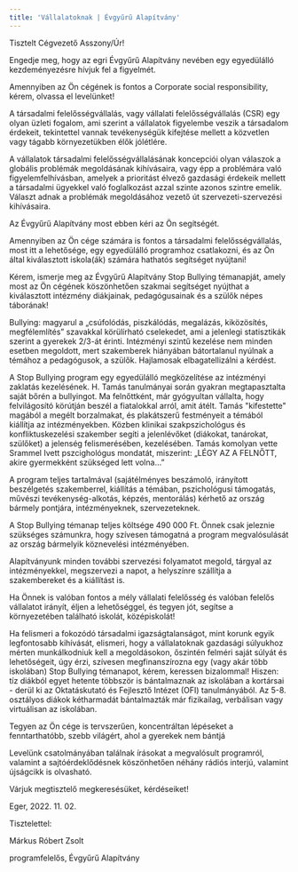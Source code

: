 ```yaml
---
title: 'Vállalatoknak | Évgyűrű Alapítvány'
---
```

Tisztelt Cégvezető Asszony/Úr!

Engedje meg, hogy az egri Évgyűrű Alapítvány nevében egy egyedülálló kezdeményezésre hívjuk fel a figyelmét.

Amennyiben az Ön cégének is fontos a Corporate social responsibility, kérem, olvassa el levelünket!

A társadalmi felelősségvállalás, vagy vállalati felelősségvállalás (CSR) egy olyan üzleti fogalom, ami szerint a vállalatok figyelembe veszik a társadalom érdekeit, tekintettel vannak tevékenységük kifejtése mellett a közvetlen vagy tágabb környezetükben élők jólétlére.

A vállalatok társadalmi felelősségvállalásának koncepciói olyan válaszok a globális problémák megoldásának kihívásaira, vagy épp a problémára való figyelemfelhívásban, amelyek a prioritást élvező gazdasági érdekeik mellett a társadalmi ügyekkel való foglalkozást azzal szinte azonos szintre emelik. Választ adnak a problémák megoldásához vezető út szervezeti-szervezési kihívásaira.

Az Évgyűrű Alapítvány most ebben kéri az Ön segítségét.

Amennyiben az Ön cége számára is fontos a társadalmi felelősségvállalás, most itt a lehetősége, egy egyedülálló programhoz csatlakozni, és az Ön által kiválasztott iskola(ák) számára hathatós segítséget nyújtani!

Kérem, ismerje meg az Évgyűrű Alapítvány Stop Bullying témanapját, amely most az Ön cégének köszönhetően szakmai segítséget nyújthat a kiválasztott intézmény diákjainak, pedagógusainak és a szülők népes táborának!

Bullying: magyarul a „csúfolódás, piszkálódás, megalázás, kiközösítés, megfélemlítés” szavakkal körülírható cselekedet, ami a jelenlegi statisztikák szerint a gyerekek 2/3-át érinti.  Intézményi szintű kezelése nem minden esetben megoldott, mert szakemberek hiányában bátortalanul nyúlnak a témához a pedagógusok, a szülők. Hajlamosak elbagatellizálni a kérdést.

A Stop Bullying program egy egyedülálló megközelítése az intézményi zaklatás kezelésének. H. Tamás tanulmányai során gyakran megtapasztalta saját bőrén a bullyingot. Ma felnőttként, már gyógyultan vállalta, hogy felvilágosító körútján beszél a fiatalokkal arról, amit átélt. Tamás "kifestette" magából a megélt borzalmakat, és plakátszerű festményeit a témából kiállítja az intézményekben. Közben klinikai szakpszichológus és konfliktuskezelési szakember segíti a jelenlévőket (diákokat, tanárokat, szülőket) a jelenség felismerésében, kezelésében. Tamás komolyan vette Srammel Ivett pszcighológus mondatát, miszerint: „LÉGY AZ A FELNŐTT, akire gyermekként szükséged lett volna…”

A program teljes tartalmával (sajátélményes beszámoló, irányított beszélgetés szakemberrel, kiállítás a témában, pszichológusi támogatás, művészi tevékenység-alkotás, képzés, mentorálás) kérhető az ország bármely pontjára, intézményeknek, szervezeteknek.

A Stop Bullying témanap teljes költsége 490 000 Ft. Önnek csak jeleznie szükséges számunkra, hogy szívesen támogatná a program megvalósulását az ország bármelyik köznevelési intézményében.

Alapítványunk minden további szervezési folyamatot megold, tárgyal az intézményekkel, megszervezi a napot, a helyszínre szállítja a szakembereket és a kiállítást is.

Ha Önnek is valóban fontos a mély vállalati felelősség és valóban felelős vállalatot irányít, éljen a lehetőséggel, és tegyen jót, segítse a környezetében található iskolát, középiskolát!

Ha felismeri a fokozódó társadalmi igazságtalanságot, mint korunk egyik legfontosabb kihívását, elismeri, hogy a vállalatoknak gazdasági súlyukhoz mérten munkálkodniuk kell a megoldásokon, őszintén felméri saját súlyát és lehetőségeit, úgy érzi, szívesen megfinanszírozna egy (vagy akár több iskolában) Stop Bullying témanapot, kérem, keressen bizalommal! Hiszen: tíz diákból egyet hetente többször is bántalmaznak az iskolában a kortársai - derül ki az Oktatáskutató és Fejlesztő Intézet (OFI) tanulmányából. Az 5-8. osztályos diákok kétharmadát bántalmazták már fizikailag, verbálisan vagy virtuálisan az iskolában.

Tegyen az Ön cége is tervszerűen, koncentráltan lépéseket a fenntarthatóbb, szebb világért, ahol a gyerekek nem bántjá

Levelünk csatolmányában találnak írásokat a megvalósult programról, valamint a sajtóérdeklődésnek köszönhetően néhány rádiós interjú, valamint újságcikk is olvasható.

Várjuk megtisztelő megkeresésüket, kérdéseiket!

Eger, 2022. 11. 02.

Tisztelettel:

Márkus Róbert Zsolt

programfelelős, Évgyűrű Alapítvány